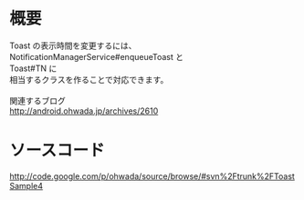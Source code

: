 # 概要 #
Toast の表示時間を変更するには、 <br>
NotificationManagerService#enqueueToast と  <br>
Toast#TN に <br>
相当するクラスを作ることで対応できます。<br>
<br>
関連するブログ <br>
<a href='http://android.ohwada.jp/archives/2610'>http://android.ohwada.jp/archives/2610</a>

<h1>ソースコード</h1>
<a href='http://code.google.com/p/ohwada/source/browse/#svn%2Ftrunk%2FToastSample4'>http://code.google.com/p/ohwada/source/browse/#svn%2Ftrunk%2FToastSample4</a>